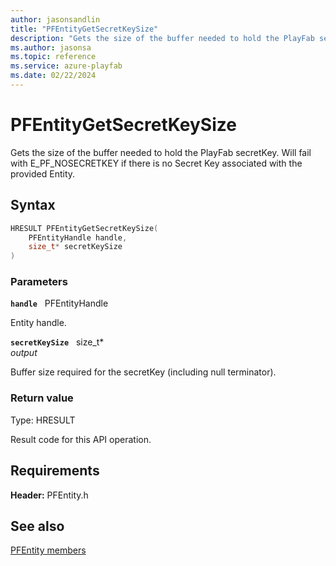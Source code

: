 ```yaml
---
author: jasonsandlin
title: "PFEntityGetSecretKeySize"
description: "Gets the size of the buffer needed to hold the PlayFab secretKey. Will fail with E_PF_NOSECRETKEY if there is no Secret Key associated with the provided Entity."
ms.author: jasonsa
ms.topic: reference
ms.service: azure-playfab
ms.date: 02/22/2024
---
```


# PFEntityGetSecretKeySize  

Gets the size of the buffer needed to hold the PlayFab secretKey. Will fail with E_PF_NOSECRETKEY if there is no Secret Key associated with the provided Entity.  

## Syntax  
  
```cpp
HRESULT PFEntityGetSecretKeySize(  
    PFEntityHandle handle,  
    size_t* secretKeySize  
)  
```  
  
### Parameters  
  
**`handle`** &nbsp; PFEntityHandle  
  
Entity handle.  
  
**`secretKeySize`** &nbsp; size_t*  
*output*  
  
Buffer size required for the secretKey (including null terminator).  
  
  
### Return value
Type: HRESULT
  
Result code for this API operation.
  
  
## Requirements  
  
**Header:** PFEntity.h
  
## See also  
[PFEntity members](../pfentity_members.md)  

  
  
